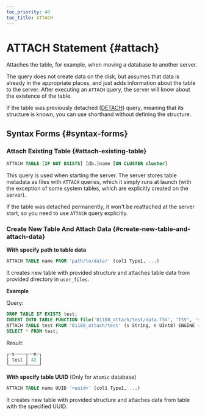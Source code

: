 ```yaml
---
toc_priority: 40
toc_title: ATTACH
---
```


# ATTACH Statement {#attach}

Attaches the table, for example, when moving a database to another server. 

The query does not create data on the disk, but assumes that data is already in the appropriate places, and just adds information about the table to the server. After executing an `ATTACH` query, the server will know about the existence of the table.

If the table was previously detached ([DETACH](../../sql-reference/statements/detach.md)) query, meaning that its structure is known, you can use shorthand without defining the structure.

## Syntax Forms {#syntax-forms}
### Attach Existing Table {#attach-existing-table}

``` sql
ATTACH TABLE [IF NOT EXISTS] [db.]name [ON CLUSTER cluster]
```

This query is used when starting the server. The server stores table metadata as files with `ATTACH` queries, which it simply runs at launch (with the exception of some system tables, which are explicitly created on the server).

If the table was detached permanently, it won't be reattached at the server start, so you need to use `ATTACH` query explicitly.

### Сreate New Table And Attach Data {#create-new-table-and-attach-data}

**With specify path to table data**

```sql
ATTACH TABLE name FROM 'path/to/data/' (col1 Type1, ...)
```

It creates new table with provided structure and attaches table data from provided directory in `user_files`.

**Example**

Query:

```sql
DROP TABLE IF EXISTS test;
INSERT INTO TABLE FUNCTION file('01188_attach/test/data.TSV', 'TSV', 's String, n UInt8') VALUES ('test', 42);
ATTACH TABLE test FROM '01188_attach/test' (s String, n UInt8) ENGINE = File(TSV);
SELECT * FROM test;
```
Result:

```sql
┌─s────┬──n─┐
│ test │ 42 │
└──────┴────┘
```

**With specify table UUID** (Only for `Atomic` database)

```sql
ATTACH TABLE name UUID '<uuid>' (col1 Type1, ...)
```

It creates new table with provided structure and attaches data from table with the specified UUID.
